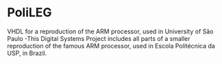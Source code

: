 # PoliLEG
VHDL for a reproduction of the ARM processor, used in University of São Paulo
-This Digital Systems Project includes all parts of a smaller reproduction of the famous ARM processor, used in Escola Politécnica da USP, in Brazil.
